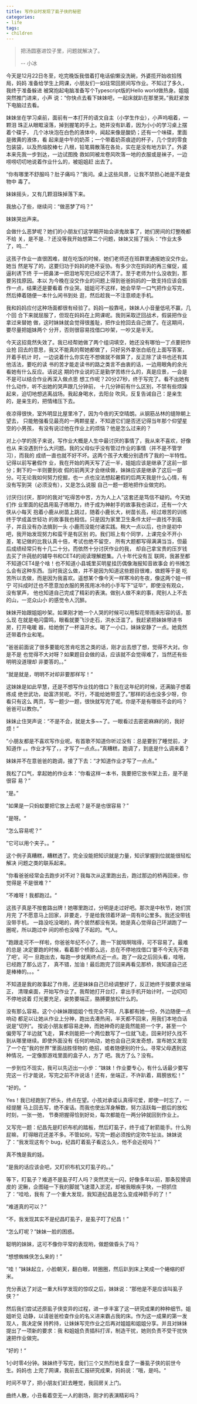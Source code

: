 ```yaml
---
title: 写作业时发现了虱子侠的秘密
categories:
- life 
tags:
- children
---
```


> 把汤圆塞进饺子里，问题就解决了。
>
> -- 小冰



今天是12月22日冬至，吃完晚饭我借着打电话偷懒没洗碗，外婆揽开始收拾残局，妈妈
准备给学生上网课，小朋友们一如往常回房间写作业。不知过了多久，我终于准备躲进
被窝抱起电脑准备写个Typescript版的Hello world做热身。姐姐突然推门进来，小声
说：“你快点去看下妹妹吧，一起床就趴在那里哭。”我赶紧放下电脑过去看。

妹妹坐在学习桌前，面前有一本打开的语文自主（小学生作业），小声呜咽着，一颗泪
珠正从眼眶滚落，掉到握笔的手上。她并没有趴着，因为小小的学习桌上摆着个碟子，
几个冰块泡在白色的液体中，闻起来像是酸奶；还有一个味碟，里面是微黄的液体，看
起来是中午的奶茶；一个带着奶茶痕迹的杯子，几个空的零食包装袋，以及热熔胶棒七
八根，铅笔屑散落在各处，实在是没有地方趴了。外婆本来先我一步到达，一边试图挽
救如同被龙卷风吹落一地的衣服或是袜子，一边唠唠叨叨地说着作业什么的，被姐姐赶
出去了。

“你有哪里不舒服吗？肚子痛吗？”我问。桌上这些风景，让我不禁担心她是不是食物中
毒了。

妹妹摇头，又有几颗泪珠掉落下来。

我放心了些，继续问：“做恶梦了吗？”

妹妹哭出声来。

会做什么恶梦呢？她们的小朋友们这学期开始会讲鬼故事了，她们房间的灯整晚都不给
关，是不是..？还没等我开始想第二个问题，妹妹又摇了摇头：“作业太多了，呜...”

这孩子作业一直很困难，就在吃饭的时候，她们老师还在班群里通报她没交作业。她当
然是写了的，这要归功于妈妈的绝不妥协。有多少次在妈妈的再三催促，威逼利诱下终
于一把鼻涕一把泪地写完已经记不清了。至于老师为什么没收到，那要另找原因。本以
为今晚在没交作业的问题上得到爸爸妈妈的一致支持应该会振作一点，结果还是要看着
作业哭。姐姐可不这样，她会早早一口气把作业写完，然后捧着随便一本什么闲书到处
逛，然后趁我一不注意顺走手机。

我和妈妈应付这种场面都很有经验了。妈妈一般靠吼，妹妹人小音量低吼不赢，几个回
合下来就屈服了，但现在妈妈在上网课呢。我则采取迂回战术，假装把作业拿过来替她
做，这时妹妹就会觉得很羞耻，把作业抢回去自己做了。在这期间，要尽量把姐妹两个
分开，否则很容易找借口吵架，一吵又是半天。

今天这招竟然失效了。我已经帮她做了两个组词填空，她还没有哪怕一丁点要把作业抢
回去的意思，我又不能真的帮她都做了，只好另外拿张白纸在上面写答案，开着手机计
时，一边说着什么你实在不想做就不做算了，反正除了读书也还有其他活法，要吃的读
书的苦才能走读书的路之类言不由衷的话，一边用眼角的余光看她有什么反应。话说这
期的作业说的正是勤学苦练什么的，真是应景，一会是不是可以结合作业再深入做点思
想工作呢？20分27秒，终于写完了。看不出她有什么动作，听不出她的哭声跟几分钟前，
十几分钟前有什么区别，不禁有些烦躁起来，迫切地想逃离战场。我起身喝水，去阳台
吹风，反复告诫自己：是亲生的，是亲生的，把情绪压下去。

夜凉得很快，室外明显比屋里冷了，因为今夜的天空晴朗。从钢筋丛林的缝隙朝上望去，
只能勉强看见最亮的一两颗星星，不知道它们是否还记得当年那个仰望星空的小男孩，
有没有说过他在作业上的烦恼？他是怎么过来的？

对上小学的孩子来说，写作业大概是人生中最讨厌的事情了，我从来不喜欢，好像也从
来没遇到什么大问题。我的父母似乎没有管过作业的事情（并不是不管学习），而我的
成绩一直也就不好不坏。这两个孩子大概分别遗传了我的一半特性。记得以前写暑假作
业，我在开始的两天写了近一半，姐姐应该是继承了这前一部分；剩下的一半则要到收
假的前两天才会继续做，妹妹应该是继承了这后一部分。可无论我如何努力挖掘，也一
点也没法想起暑假的后两天我是什么心情，有没有写到哭（必须没有），又是怎么说服
自己一题一题地把作业做完的。

讨厌归讨厌，那时的我对“吃得苦中苦，方为人上人”这套还是笃信不疑的。今天她们作
业里面的纪昌用虱子练眼力，终于成为神射手的故事我也读过，还有一个大侠从小每天
抱着小鹿从树苗上跳过，随着小鹿长大，树苗长高，经过艰苦的训练终于学成盖世轻功
的故事我也相信。只是因为家里卫生条件太好一直找不到虱子，并且没有办法搞到一头
小鹿而没能付诸实践。稍大一点以后，也许是初中吧，我开始发现努力和蛮干是有区别
的。我们班上有个同学，上课完全不开小差，笔记做的比我认真十倍，考试也绝不留空，
所有大题都写得满满当当，但最后成绩经常只有十几二十分。而依然十分讨厌作业的我，
却自己拿宝贵的压岁钱去买了许莼舫的辅导书和CET4的阅读理解题集。八十年代没有互
联网，我甚至都不知道CET4是个啥！也不知道小县城里买明星挂历偶像海报知音故事会
的书摊怎么会有这种东西。当时我这么做，并不是因为知道这些题目很难，做题等于是
吃苦所以去做，而是因为我喜欢。遥想某个像今天一样寒冷的冬夜，像这两个娃一样宁
可抖成时迁也不愿意加衣服的男孩用冰冷的小手写下”证毕“，即使没有观众，没有掌声，
他也知道自己完成了精彩的表演。做别人做不来的事，爬别人上不去的山，一览众山小
的感觉令人沉醉。

妹妹开始跟姐姐吵架。如果刚才她一个人哭的时候可以用梨花带雨来形容的话，那么现
在就是电闪雷鸣，眼看就要飞沙走石，洪水泛滥了。我赶紧把妹妹带进书房，打开电暖
器，给她倒了一杯温开水。喝了一小口，妹妹安静了一点。她竟然还带着作业和笔。

”爸爸前面说了很多要能吃苦肯吃苦之类的话，刚才出去想了想，觉得不大对。你是不是
也觉得不大对呀？如果题目会做的话，应该就不会觉得难了，当然还有些明明没道理却
非要答的。。”

“就是就是，明明不对却非要那样写！“

这妹妹是如此早慧，还是不想写作业找的借口？我在这年纪的时候，还满脑子想着练成
绝世武功，劫富济贫呢。不行，不能给她带歪了。”那样的话也没多少呀，你看只有这么
两页，写一题少一题，很快就写完了呢。你是不是有哪些不会的吗？爸爸可以教你。”

妹妹止住哭声说：“不是不会，就是太多\~\~了。一眼看过去密密麻麻的的，我好烦！”

”小朋友都是不喜欢写作业呢。有首歌不知道你听过没有：总是要到了睡觉前，才知道作
。。作业才写了，，才写了一点点。。”真糟糕，跑调了，到底是什么调来着？

妹妹并不在意爸爸的跑调，接了下去：“才知道作业才写了一点点。”

我松了口气，拿起她的作业本：“你看这样一本书，我要把它放书架上去，是不是很容
易？”

“是。”

“如果是一只蚂蚁要把它放上去呢？是不是也很容易？”

“是呀。“

”怎么容易呢？“

”它可以用个夹子。。“

这个例子真糟糕，糟糕透了。完全没能把知识就是力量，知识掌握到位就能很轻松解决
问题之类的联系起来。

”你看爸爸经常会去跑步对不对？我每次从这里跑出去，跑过那边的桥再回来，你觉得是
不是很难？“

”不难呀！我都跑过。“

这孩子真是不按套路出牌！她哪里跑过，分明是走过好吧。那次是中秋节，她们赏月完
了不愿意马上回家，非要走，于是给我领着环湖一周有8公里多。我还没带钱没带手机，
一路没吃没喝的，两个居然都没有哭。她是真心觉得自己环湖跑了一圈呢，所以跑过中
间的桥也没啥了不起的。气人。

”跑跟走可不一样啦，你爸爸年纪不小了，跑一下就喘啊喘得，可不容易了。最难的总是
决定要跑的时候，看着那个桥那么远，总在不停地找借口‘要不今天先不跑了吧’。可一
旦跑出去，每跑一步就离终点近一点。跑了一段之后回头看，哇哦，已经跑了那么远了，
真不错，加油！最后跑完了回来再看见那桥，我知道自己还是棒棒的。。。“

不知道是我的故事起了作用，还是妹妹自己已经调整好了，反正她终于按要求坐端正，
清理桌面，开始写作业了。我帮她打开台灯，拿出手机开始计时，一边叨叨不停地说着
灯光要充足，姿势要端正，胳膊要放松什么的。

没有那么容易。这个小妹妹跟姐姐个性完全不同，凡事都有她一份，外边随便一点响动
都足以让她从作业上分神，跑出去凑热闹，半天都不回来，用我们本地白话说是”切列“。
按说小朋友都容易走神，而她神奇的是竟然能把一个字，甚至一个偏旁写了半边就飞走，
算术则能把一个两位数写了一位就飞走。回来时好久找不到从哪里继续。即使外面没有
任何的响动，她也会自己突发奇想，宣布她又发现了一个在”我的世界“里面战胜怪物的
绝招，或者随便别的什么。寻常父母遇到这种情况，一定像那游戏里面的盒子人，方了
吧。我方了么？没有。

一步到位不现实，我可以先迈出一小步：“妹妹！作业要专心，有什么话最少要写完这一
行才能说，写完之前不许说话！还有，坐端正，不许趴着，肩膀放松！”

“好的。“

Yes！我已经跑到了桥头，终点在望。小孩对承诺认真得可爱，即使一时忘了，一经提醒
马上回去写，绝不废话。而我也使出浑身解数，努力活跃每一题后的放松时刻，一张一弛，
节奏把握得恰到好处，每次都能在一两分钟就回到作业上。

又写完一题：纪昌先是盯织布机的踏板，然后盯虱子，终于成了射箭能手。什么狗屁嘛，
盯得眼花还差不多。不管如何，写完一题必须按约定吹牛扯淡。妹妹说了：“我发现这有个
bug，纪昌盯着虱子看这么久，他不会近视吗？”

真不愧是我的娃。

“是我的话应该会吧，又盯织布机又盯虱子的。。”

等下，盯虱子？难道不是虱子叮人吗？突然灵光一闪，好像多年以前，那条狡猾调皮的
泥鳅，企图碰一下我的脚就飞速潜入淤泥，却被我眼疾手快，一把抓住了：“哇哈，我有
了一个重大发现，我知道纪昌是怎么变成神箭手的了！”

“难道真的可以？”

“不，我发现其实不是纪昌盯虱子，是虱子叮了纪昌！”

“怎么盯呢？”妹妹一脸的困惑。

聪明的妹妹，这可不像你平常的表现哟，做题做昏头了吗？

“想想蜘蛛侠怎么来的！”

“哇！”妹妹起立，小脸朝天，翻白眼，转圈圈，然后趴到床上笑成一个蜷缩的虾米。

充分表达了对这一重大科学发现的惊叹之后，妹妹说：“那他是不是应该叫虱子侠？“

然后我们尝试还原虱子侠变异的过程，进一步丰富了这一研究成果的种种细节。姐姐听见
动静，以请爸爸检查作业的名义进来霸占我的床。作为这一成果的第一发现人，我决定保
持矜持，让妹妹写完作业之后再对姐姐和姐姐分享。并且对妹妹提出了一项新的要求：我
和姐姐负责插科打诨，制造干扰，她则负责不受干扰快速把作业做完。

”好的！“

1小时零4分钟。妹妹终于写完，我们三个又热烈地复盘了一番虱子侠的前世今生。妈妈也
上完了网课，我前去汇报研究成果，妈妈说：”哦，是吗。“

时间不早了，把小朋友们赶去睡觉，我回房关上门。

曲终人散，小丑看着空无一人的剧场，刚才的表演精彩吗？

